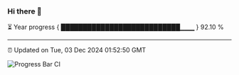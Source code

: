 ### Hi there 👋

⏳ Year progress { ███████████████████████████▁▁▁ } 92.10 %

---

⏰ Updated on Tue, 03 Dec 2024 01:52:50 GMT

![Progress Bar CI](https://github.com/ZhaoGui/ZhaoGui/workflows/Progress%20Bar%20CI/badge.svg)
